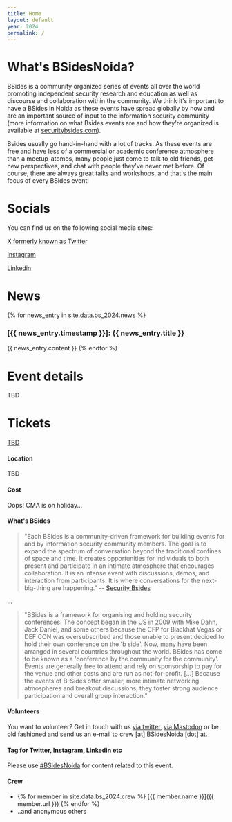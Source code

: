 ```yaml
---
title: Home
layout: default
year: 2024
permalink: /
---
```


# What's BSidesNoida?

BSides is a community organized series of events all over the world promoting independent security research and education as well as discourse and collaboration within the community. We think it's important to have a BSides in Noida as these events have spread globally by now and are an important source of input to the information security community (more information on what Bsides events are and how they're organized is available at [securitybsides.com](http://www.securitybsides.com)).

Bsides usually go hand-in-hand with a lot of tracks. As these events are free and have less of a commercial or academic conference atmosphere than a meetup-atomos, many people just come to talk to old friends, get new perspectives, and chat with people they've never met before. Of course, there are always great talks and workshops, and that's the main focus of every BSides event!


# Socials

You can find us on the following social media sites:

[X formerly known as Twitter](https://twitter.com/BSidesNoida)

[Instagram](https://www.instagram.com/bsidesnoida/)

[Linkedin](https://www.linkedin.com/company/bsidesnoida/)


# News

{% for news_entry in site.data.bs_2024.news %}
### [{{ news_entry.timestamp }}]: {{ news_entry.title }}
{{ news_entry.content }}
{% endfor %}


# Event details

TBD


# Tickets

[TBD](#)


#### Location

TBD


#### Cost

Oops! CMA is on holiday...


#### What's BSides

> "Each BSides is a community-driven framework for building events for and by information security community members.  The goal is to expand the spectrum of conversation beyond the traditional confines of space and time.  It creates opportunities for individuals to both present and participate in an intimate atmosphere that encourages collaboration. It is an intense event with discussions, demos, and interaction from participants. It is where conversations for the next-big-thing are happening."
-- [Security Bsides](http://www.securitybsides.com)

...

> "BSides is a framework for organising and holding security conferences. The concept began in the US in 2009 with Mike Dahn, Jack Daniel, and some others because the CFP for Blackhat Vegas or DEF CON was oversubscribed and those unable to present decided to hold their own conference on the 'b side'. Now, many have been arranged in several countries throughout the world. BSides has come to be known as a 'conference by the community for the community'. Events are generally free to attend and rely on sponsorship to pay for the venue and other costs and are run as not-for-profit. [...]  Because the events of B-Sides offer smaller, more intimate networking atmospheres and breakout discussions, they foster strong audience participation and overall group interaction."


#### Volunteers

You want to volunteer? Get in touch with us [via twitter](https://twitter.com/BSidesNoida), [via Mastodon](https://infosec.exchange/@BSidesNoida) or be old fashioned and send us an e-mail to crew [at] BSidesNoida [dot] at.


#### Tag for Twitter, Instagram, Linkedin etc

Please use [#BSidesNoida](https://twitter.com/search?q=BSidesNoida) for content related to this event.


#### Crew

* {% for member in site.data.bs_2024.crew %} [{{ member.name }}]({{ member.url }}) {% endfor %}
* ..and anonymous others
